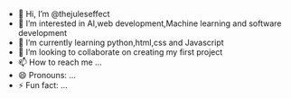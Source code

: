 - 👋 Hi, I’m @thejuleseffect
- 👀 I’m interested in AI,web development,Machine learning and software development
- 🌱 I’m currently learning python,html,css and Javascript
- 💞️ I’m looking to collaborate on creating my first project
- 📫 How to reach me ...
- 😄 Pronouns: ...
- ⚡ Fun fact: ...

<!---
thejuleseffect/thejuleseffect is a ✨ special ✨ repository because its `README.md` (this file) appears on your GitHub profile.
You can click the Preview link to take a look at your changes.
--->

